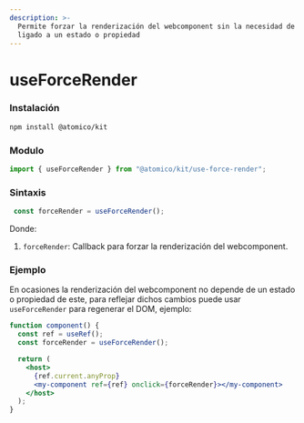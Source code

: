 ```yaml
---
description: >-
  Permite forzar la renderización del webcomponent sin la necesidad de estar
  ligado a un estado o propiedad
---
```


# useForceRender

### Instalación

```bash
npm install @atomico/kit
```

### Modulo

```javascript
import { useForceRender } from "@atomico/kit/use-force-render";
```

### Sintaxis

```javascript
 const forceRender = useForceRender();
```

Donde: 

1. `forceRender`: Callback para forzar la renderización del webcomponent.

### Ejemplo

En ocasiones la renderización del webcomponent no depende de un estado o propiedad de este, para reflejar dichos cambios  puede usar `useForceRender` para regenerar el DOM, ejemplo:

```jsx
function component() {
  const ref = useRef();
  const forceRender = useForceRender();

  return (
    <host>
      {ref.current.anyProp}
      <my-component ref={ref} onclick={forceRender}></my-component>
    </host>
  );
}
```


